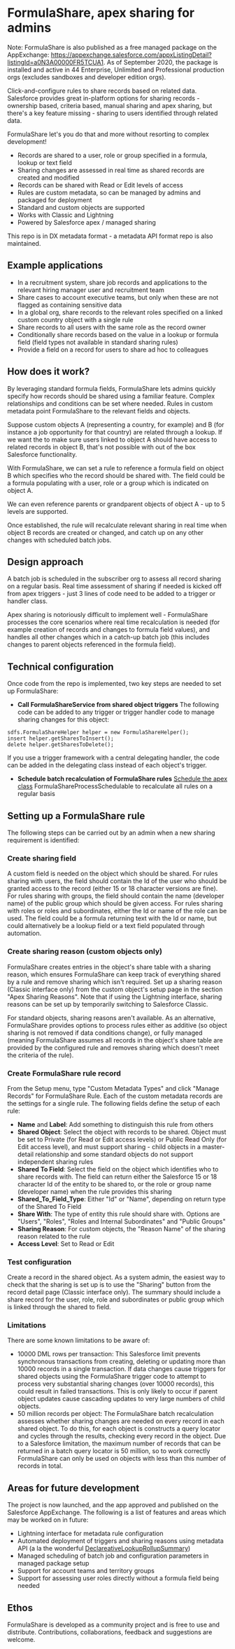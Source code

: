 # FormulaShare, apex sharing for admins

Note: FormulaShare is also published as a free managed package on the AppExchange: https://appexchange.salesforce.com/appxListingDetail?listingId=a0N3A00000FR5TCUA1. As of September 2020, the package is installed and active in 44 Enterprise, Unlimited and Professional production orgs (excludes sandboxes and developer edition orgs).

Click-and-configure rules to share records based on related data. Salesforce provides great in-platform options for sharing records - ownership based, criteria based, manual sharing and apex sharing, but there's a key feature missing - sharing to users identified through related data.

FormulaShare let's you do that and more without resorting to complex development!

* Records are shared to a user, role or group specified in a formula, lookup or text field
* Sharing changes are assessed in real time as shared records are created and modified
* Records can be shared with Read or Edit levels of access
* Rules are custom metadata, so can be managed by admins and packaged for deployment
* Standard and custom objects are supported
* Works with Classic and Lightning
* Powered by Salesforce apex / managed sharing

This repo is in DX metadata format - a metadata API format repo is also maintained.

## Example applications

* In a recruitment system, share job records and applications to the relevant hiring manager user and recruitment team
* Share cases to account executive teams, but only when these are not flagged as containing sensitive data
* In a global org, share records to the relevant roles specified on a linked custom country object with a single rule
* Share records to all users with the same role as the record owner
* Conditionally share records based on the value in a lookup or formula field (field types not available in standard sharing rules)
* Provide a field on a record for users to share ad hoc to colleagues

## How does it work?

By leveraging standard formula fields, FormulaShare lets admins quickly specify how records should be shared using a familiar feature. Complex relationships and conditions can be set where needed. Rules in custom metadata point FormulaShare to the relevant fields and objects.

Suppose custom objects A (representing a country, for example) and B (for instance a job opportunity for that country) are related through a lookup. If we want the to make sure users linked to object A should have access to related records in object B, that's not possible with out of the box Salesforce functionality.

With FormulaShare, we can set a rule to reference a formula field on object B which specifies who the record should be shared with. The field could be a formula populating with a user, role or a group which is indicated on object A.

We can even reference parents or grandparent objects of object A - up to 5 levels are supported.

Once established, the rule will recalculate relevant sharing in real time when object B records are created or changed, and catch up on any other changes with scheduled batch jobs.

## Design approach

A batch job is scheduled in the subscriber org to assess all record sharing on a regular basis. Real time assessment of sharing if needed is kicked off from apex triggers - just 3 lines of code need to be added to a trigger or handler class.

Apex sharing is notoriously difficult to implement well - FormulaShare processes the core scenarios where real time recalculation is needed (for example creation of records and changes to formula field values), and handles all other changes which in a catch-up batch job (this includes changes to parent objects referenced in the formula field).

## Technical configuration

Once code from the repo is implemented, two key steps are needed to set up FormulaShare:

* **Call FormulaShareService from shared object triggers** The following code can be added to any trigger or trigger handler code to manage sharing changes for this object:
```
sdfs.FormulaShareHelper helper = new FormulaShareHelper();
insert helper.getSharesToInsert();
delete helper.getSharesToDelete();
```
If you use a trigger framework with a central delegating handler, the code can be added in the delegating class instead of each object's trigger.

* **Schedule batch recalculation of FormulaShare rules** [Schedule the apex class](https://help.salesforce.com/articleView?id=code_schedule_batch_apex.htm&type=5) FormulaShareProcessSchedulable to recalculate all rules on a regular basis

## Setting up a FormulaShare rule

The following steps can be carried out by an admin when a new sharing requirement is identified:

### Create sharing field
A custom field is needed on the object which should be shared. For rules sharing with users, the field should contain the Id of the user who should be granted access to the record (either 15 or 18 character versions are fine). For rules sharing with groups, the field should contain the name (developer name) of the public group which should be given access. For rules sharing with roles or roles and subordinates, either the Id or name of the role can be used. The field could be a formula returning text with the Id or name, but could alternatively be a lookup field or a text field populated through automation.

### Create sharing reason (custom objects only)
FormulaShare creates entries in the object's share table with a sharing reason, which ensures FormulaShare can keep track of everything shared by a rule and remove sharing which isn't required. Set up a sharing reason (Classic interface only) from the custom object's setup page in the section "Apex Sharing Reasons". Note that if using the Lightning interface, sharing reasons can be set up by temporarily switching to Salesforce Classic.

For standard objects, sharing reasons aren't available. As an alternative, FormulaShare provides options to process rules either as additive (so object sharing is not removed if data conditions change), or fully managed (meaning FormulaShare assumes all records in the object's share table are provided by the configured rule and removes sharing which doesn't meet the criteria of the rule).

### Create FormulaShare rule record
From the Setup menu, type "Custom Metadata Types" and click "Manage Records" for FormulaShare Rule. Each of the custom metadata records are the settings for a single rule. The following fields define the setup of each rule:
* **Name** and **Label**: Add something to distinguish this rule from others
* **Shared Object**: Select the object with records to be shared. Object must be set to Private (for Read or Edit access levels) or Public Read Only (for Edit access level), and must support sharing - child objects in a master-detail relationship and some standard objects do not support independent sharing rules
* **Shared To Field**: Select the field on the object which identifies who to share records with. The field can return either the Salesforce 15 or 18 character Id of the entity to be shared to, or the role or group name (developer name) when the rule provides this sharing
* **Shared_To_Field_Type**: Either "Id" or "Name", depending on return type of the Shared To Field
* **Share With**: The type of entity this rule should share with. Options are "Users", "Roles", "Roles and Internal Subordinates" and "Public Groups"
* **Sharing Reason**: For custom objects, the "Reason Name" of the sharing reason related to the rule
* **Access Level**: Set to Read or Edit

### Test configuration

Create a record in the shared object. As a system admin, the easiest way to check that the sharing is set up is to use the "Sharing" button from the record detail page (Classic interface only). The summary should include a share record for the user, role, role and subordinates or public group which is linked through the shared to field.

### Limitations

There are some known limitations to be aware of:
* 10000 DML rows per transaction: This Salesforce limit prevents synchronous transactions from creating, deleting or updating more than 10000 records in a single transaction. If data changes cause triggers for shared objects using the FormulaShare trigger code to attempt to process very substantial sharing changes (over 10000 records), this could result in failed transactions. This is only likely to occur if parent object updates cause cascading updates to very large numbers of child objects.
* 50 million records per object: The FormulaShare batch recalculation assesses whether sharing changes are needed on every record in each shared object. To do this, for each object is constructs a query locator and cycles through the results, checking every record in the object. Due to a Salesforce limitation, the maximum number of records that can be returned in a batch query locator is 50 million, so to work correctly FormulaShare can only be used on objects with less than this number of records in total.


## Areas for future development

The project is now launched, and the app approved and published on the Salesforce AppExchange. The following is a list of features and areas which may be worked on in future:
* Lightning interface for metadata rule configuration
* Automated deployment of triggers and sharing reasons using metadata API (a la the wonderful [DeclareativeLookupRollupSummary](https://github.com/afawcett/declarative-lookup-rollup-summaries))
* Managed scheduling of batch job and configuration parameters in managed package setup
* Support for account teams and territory groups
* Support for assessing user roles directly without a formula field being needed

## Ethos

FormulaShare is developed as a community project and is free to use and distribute. Contributions, collaborations, feedback and suggestions are welcome.
